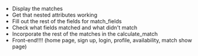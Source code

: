 - Display the matches
- Get that nested attributes working
- Fill out the rest of the fields for match_fields
- Check what fields matched and what didn't match
- Incorporate the rest of the matches in the calculate_match
- Front-end!!!! (home page, sign up, login, profile, availability, match show page)
